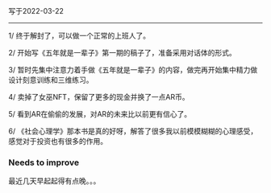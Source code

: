 写于2022-03-22

-----

1/ 终于解封了，可以做一个正常的上班人了。

2/ 开始写《五年就是一辈子》第一期的稿子了，准备采用对话体的形式。

3/ 暂时先集中注意力着手做《五年就是一辈子》的内容，做完再开始集中精力做设计刻意训练和三维练习。

4/ 卖掉了女巫NFT，保留了更多的现金并换了一点AR币。

5/ 看到AR在偷偷的发展，对AR的未来比以前更有信心了。

6/ 《社会心理学》那本书是真的好呀，解答了很多我以前模模糊糊的心理感受，感觉对于投资也有很多的作用。

### Needs to improve

最近几天早起起得有点晚。。。 
